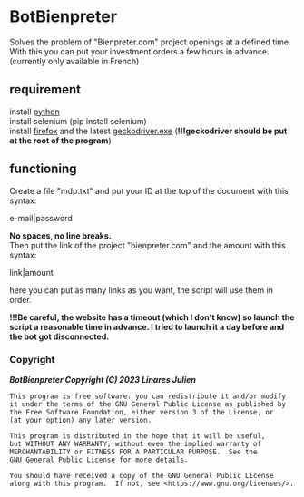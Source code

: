 # BotBienpreter               
Solves the problem of "Bienpreter.com" project openings at a defined time. With this you can put your investment orders a few hours in advance. (currently only available in French)          
            
               
## requirement               
install [python](https://www.python.org/downloads/)           
install selenium (pip install selenium)                           
install [firefox](https://www.mozilla.org/fr/firefox/new/) and the latest [geckodriver.exe](https://github.com/mozilla/geckodriver/releases) (**!!!geckodriver should be put at the root of the program**)                               
               
                   
## functioning             
Create a file "mdp.txt" and put your ID at the top of the document with this syntax:                
                
                  
e-mail|password                   
                      
                        
**No spaces, no line breaks.**                    
Then put the link of the project "bienpreter.com" and the amount with this syntax:                                       
                   
                 
link|amount                   
                      
                          
here you can put as many links as you want, the script will use them in order.                      
                             
**!!!Be careful, the website has a timeout (which I don't know) so launch the script a reasonable time in advance. I tried to launch it a day before and the bot got disconnected.**                        
                       
                   
                     
### Copyright                     
***BotBienpreter Copyright (C) 2023  Linares Julien***                       

    This program is free software: you can redistribute it and/or modify
    it under the terms of the GNU General Public License as published by
    the Free Software Foundation, either version 3 of the License, or
    (at your option) any later version.

    This program is distributed in the hope that it will be useful,
    but WITHOUT ANY WARRANTY; without even the implied warranty of
    MERCHANTABILITY or FITNESS FOR A PARTICULAR PURPOSE.  See the
    GNU General Public License for more details.

    You should have received a copy of the GNU General Public License
    along with this program.  If not, see <https://www.gnu.org/licenses/>.
